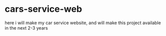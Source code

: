 # cars-service-web
here i will make my car service website, and will make this project available in the next 2-3 years
